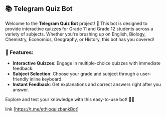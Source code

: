 ## 📚 Telegram Quiz Bot

Welcome to the **Telegram Quiz Bot** project! 🎉 This bot is designed to provide interactive quizzes for Grade 11 and Grade 12 students across a variety of subjects. Whether you're brushing up on English, Biology, Chemistry, Economics, Geography, or History, this bot has you covered!

### 🧠 Features:
- **Interactive Quizzes**: Engage in multiple-choice quizzes with immediate feedback.
- **Subject Selection**: Choose your grade and subject through a user-friendly inline keyboard.
- **Instant Feedback**: Get explanations and correct answers right after you answer.

Explore and test your knowledge with this easy-to-use bot! 📘💡

link [https://t.me/ethioquizbankBot]
